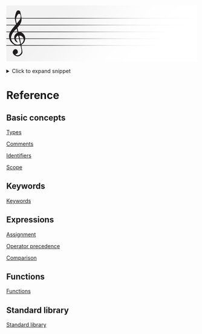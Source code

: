 ![Concert Header Image](https://raw.githubusercontent.com/puckowski/concert/master/Concert_Header.png)

<details>
<summary>
Click to expand snippet
</summary>
<p>

```cpp
import string;

const string WELCOME = "Hello, world!";

# Adler-32 is a checksum algorithm invented by Mark Adler in 1995.
function adler32 : string as message, int as messageLength -&gt; hash;
  const int DIVISOR = 65521;

  string char;
  int charValue;
  
  int s1 = 1;
  int s2 = 0;
  int n = 0;
  
  while n &lt; messageLength;
    call char_at : message, n -&gt; char;
    call to_int : char -&gt; charValue;
    
    s1 = (s1 + charValue) % DIVISOR;
    s2 = (s2 + s1) % DIVISOR;
    
    n += 1;
  end;
  
  s2 = (s2 &lt;&lt; 16) | s1;
return s2;

int welcomeLength;
call length : WELCOME -&gt; welcomeLength;

int hash;

call adler32 : WELCOME, welcomeLength -&gt; hash;
```
</p>
</details>

# Reference

## Basic concepts

[Types](types.md)

[Comments](commands.md)

[Identifiers](identifiers.md)

[Scope](scope.md)

## Keywords

[Keywords](keywords.md)

## Expressions

[Assignment](assignment.md)

[Operator precedence](operator_precedence.md)

[Comparison](comparison.md)

## Functions

[Functions](functions.md)

## Standard library

[Standard library](standard_library.md)
